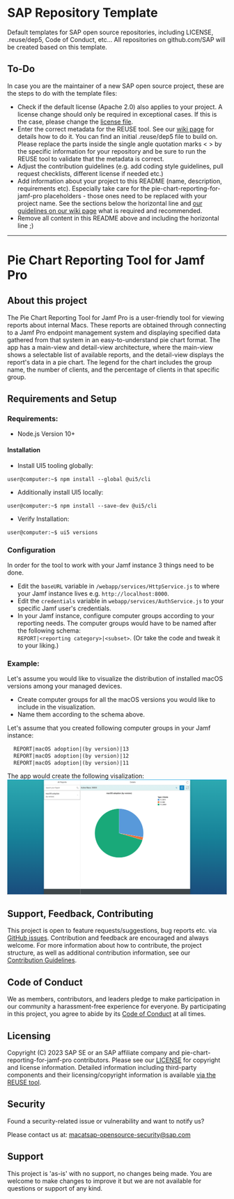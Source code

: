 # SAP Repository Template

Default templates for SAP open source repositories, including LICENSE, .reuse/dep5, Code of Conduct, etc... All repositories on github.com/SAP will be created based on this template.

## To-Do

In case you are the maintainer of a new SAP open source project, these are the steps to do with the template files:

- Check if the default license (Apache 2.0) also applies to your project. A license change should only be required in exceptional cases. If this is the case, please change the [license file](LICENSE).
- Enter the correct metadata for the REUSE tool. See our [wiki page](https://wiki.wdf.sap.corp/wiki/display/ospodocs/Using+the+Reuse+Tool+of+FSFE+for+Copyright+and+License+Information) for details how to do it. You can find an initial .reuse/dep5 file to build on. Please replace the parts inside the single angle quotation marks < > by the specific information for your repository and be sure to run the REUSE tool to validate that the metadata is correct.
- Adjust the contribution guidelines (e.g. add coding style guidelines, pull request checklists, different license if needed etc.)
- Add information about your project to this README (name, description, requirements etc). Especially take care for the pie-chart-reporting-for-jamf-pro placeholders - those ones need to be replaced with your project name. See the sections below the horizontal line and [our guidelines on our wiki page](https://wiki.wdf.sap.corp/wiki/display/ospodocs/Guidelines+for+README.md+file) what is required and recommended.
- Remove all content in this README above and including the horizontal line ;)

***

<!-- # pie-chart-reporting-for-jamf-pro -->
# Pie Chart Reporting Tool for Jamf Pro

## About this project

The Pie Chart Reporting Tool for Jamf Pro is a user-friendly tool for viewing reports about internal Macs. These reports are obtained through connecting to a Jamf Pro endpoint management system and displaying specified data gathered from that system in an easy-to-understand pie chart format. The app has a main-view and detail-view architecture, where the main-view shows a selectable list of available reports, and the detail-view displays the report's data in a pie chart. The legend for the chart includes the group name, the number of clients, and the percentage of clients in that specific group.

## Requirements and Setup

### Requirements:

* Node.js Version 10+

#### Installation

- Install UI5 tooling globally:  
```console
user@computer:~$ npm install --global @ui5/cli
```

- Additionally install UI5 locally:  
```console
user@computer:~$ npm install --save-dev @ui5/cli
```

- Verify Installation:  
```console
user@computer:~$ ui5 versions
```
### Configuration
In order for the tool to work with your Jamf instance 3 things need to be done.

- Edit the `baseURL` variable in `/webapp/services/HttpService.js` to where your Jamf instance lives e.g. `http://localhost:8000`.
- Edit the `credentials` variable in `webapp/services/AuthService.js` to your specific Jamf user's credentials.
- In your Jamf instance, configure computer groups according to your reporting needs. The computer groups would have to be named after the following schema:\
`REPORT|<reporting category>|<subset>`.
(Or take the code and tweak it to your liking.)

### Example:
Let's assume you would like to visualize the distribution of installed macOS versions among your managed devices.
- Create computer groups for all the macOS versions you would like to include in the visualization.
- Name them according to the schema above.
  
Let's assume that you created following computer groups in your Jamf instance:
  ```
    REPORT|macOS adoption|(by version)|13
	REPORT|macOS adoption|(by version)|12
	REPORT|macOS adoption|(by version)|11
  ```


The app would create the following visalization:
![macOSVersions](readmeMedia/images/macOSVersions.png)

## Support, Feedback, Contributing

This project is open to feature requests/suggestions, bug reports etc. via [GitHub issues](https://github.com/SAP/pie-chart-reporting-for-jamf-pro/issues). Contribution and feedback are encouraged and always welcome. For more information about how to contribute, the project structure, as well as additional contribution information, see our [Contribution Guidelines](CONTRIBUTING.md).

## Code of Conduct

We as members, contributors, and leaders pledge to make participation in our community a harassment-free experience for everyone. By participating in this project, you agree to abide by its [Code of Conduct](CODE_OF_CONDUCT.md) at all times.

## Licensing

Copyright (C) 2023 SAP SE or an SAP affiliate company and pie-chart-reporting-for-jamf-pro contributors. Please see our [LICENSE](LICENSE) for copyright and license information. Detailed information including third-party components and their licensing/copyright information is available [via the REUSE tool](https://api.reuse.software/info/github.com/SAP/pie-chart-reporting-for-jamf-pro).

## Security

Found a security-related issue or vulnerability and want to notify us?

Please contact us at:
[macatsap-opensource-security@sap.com](mailto:macatsap-opensource-security@sap.com?subject=[GitHub]%20Pie%20Chart%20Reporting%20Security%20Issue%20Report)

## Support

This project is 'as-is' with no support, no changes being made. You are welcome to make changes to improve it but we are not available for questions or support of any kind.
